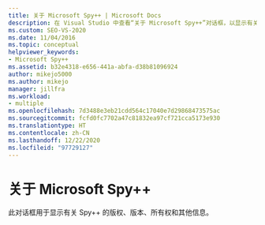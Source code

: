 ```yaml
---
title: 关于 Microsoft Spy++ | Microsoft Docs
description: 在 Visual Studio 中查看“关于 Microsoft Spy++”对话框，以显示有关 Spy++ 调试实用工具的版权、版本、所有权和其他信息。
ms.custom: SEO-VS-2020
ms.date: 11/04/2016
ms.topic: conceptual
helpviewer_keywords:
- Microsoft Spy++
ms.assetid: b32e4318-e656-441a-abfa-d38b81096924
author: mikejo5000
ms.author: mikejo
manager: jillfra
ms.workload:
- multiple
ms.openlocfilehash: 7d3488e3eb21cdd564c17040e7d29868473575ac
ms.sourcegitcommit: fcfd0fc7702a47c81832ea97cf721cca5173e930
ms.translationtype: HT
ms.contentlocale: zh-CN
ms.lasthandoff: 12/22/2020
ms.locfileid: "97729127"
---
```

# <a name="about-microsoft-spy"></a>关于 Microsoft Spy++
此对话框用于显示有关 Spy++ 的版权、版本、所有权和其他信息。
